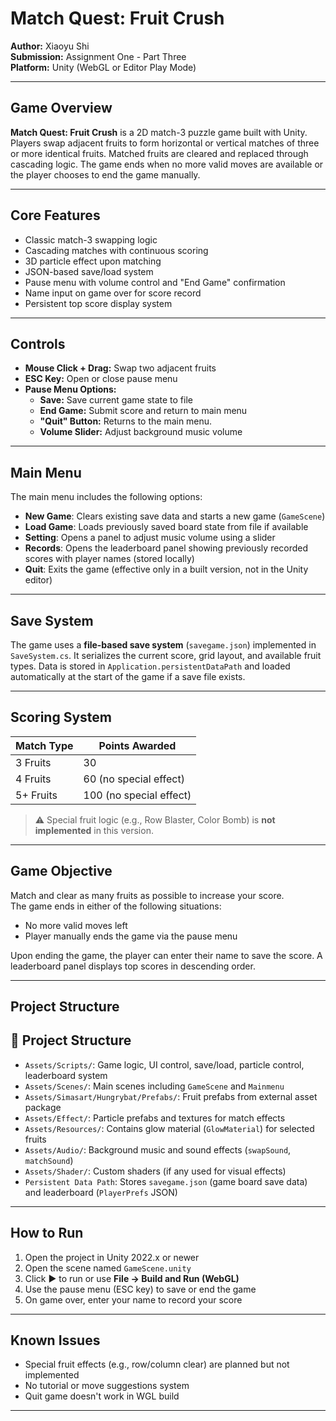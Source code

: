 # Match Quest: Fruit Crush

**Author:** Xiaoyu Shi  
**Submission:** Assignment One - Part Three  
**Platform:** Unity (WebGL or Editor Play Mode)

---

## Game Overview

**Match Quest: Fruit Crush** is a 2D match-3 puzzle game built with Unity. Players swap adjacent fruits to form horizontal or vertical matches of three or more identical fruits. Matched fruits are cleared and replaced through cascading logic. The game ends when no more valid moves are available or the player chooses to end the game manually.

---

## Core Features

- Classic match-3 swapping logic
- Cascading matches with continuous scoring
- 3D particle effect upon matching
- JSON-based save/load system
- Pause menu with volume control and "End Game" confirmation
- Name input on game over for score record
- Persistent top score display system

---

## Controls

- **Mouse Click + Drag:** Swap two adjacent fruits
- **ESC Key:** Open or close pause menu
- **Pause Menu Options:**
  - **Save:** Save current game state to file
  - **End Game:** Submit score and return to main menu
  - **"Quit" Button:** Returns to the main menu.
  - **Volume Slider:** Adjust background music volume

---

## Main Menu

The main menu includes the following options:

- **New Game**: Clears existing save data and starts a new game (`GameScene`)
- **Load Game**: Loads previously saved board state from file if available
- **Setting**: Opens a panel to adjust music volume using a slider
- **Records**: Opens the leaderboard panel showing previously recorded scores with player names (stored locally)
- **Quit**: Exits the game (effective only in a built version, not in the Unity editor)

---

## Save System

The game uses a **file-based save system** (`savegame.json`) implemented in `SaveSystem.cs`. It serializes the current score, grid layout, and available fruit types. Data is stored in `Application.persistentDataPath` and loaded automatically at the start of the game if a save file exists.

---

## Scoring System

| Match Type | Points Awarded |  
|------------|----------------|  
| 3 Fruits   | 30             |  
| 4 Fruits   | 60 (no special effect) |  
| 5+ Fruits  | 100 (no special effect) |

> ⚠️ Special fruit logic (e.g., Row Blaster, Color Bomb) is **not implemented** in this version.

---

## Game Objective

Match and clear as many fruits as possible to increase your score.  
The game ends in either of the following situations:
- No more valid moves left
- Player manually ends the game via the pause menu

Upon ending the game, the player can enter their name to save the score. A leaderboard panel displays top scores in descending order.

---

## Project Structure

## 📂 Project Structure

- `Assets/Scripts/`: Game logic, UI control, save/load, particle control, leaderboard system
- `Assets/Scenes/`: Main scenes including `GameScene` and `Mainmenu`
- `Assets/Simasart/Hungrybat/Prefabs/`: Fruit prefabs from external asset package
- `Assets/Effect/`: Particle prefabs and textures for match effects
- `Assets/Resources/`: Contains glow material (`GlowMaterial`) for selected fruits
- `Assets/Audio/`: Background music and sound effects (`swapSound`, `matchSound`)
- `Assets/Shader/`: Custom shaders (if any used for visual effects)
- `Persistent Data Path`: Stores `savegame.json` (game board save data) and leaderboard (`PlayerPrefs` JSON)

---

## How to Run

1. Open the project in Unity 2022.x or newer
2. Open the scene named `GameScene.unity`
3. Click ▶️ to run or use **File → Build and Run (WebGL)**
4. Use the pause menu (ESC key) to save or end the game
5. On game over, enter your name to record your score

---

## Known Issues

- Special fruit effects (e.g., row/column clear) are planned but not implemented
- No tutorial or move suggestions system
- Quit game doesn't work in WGL build

---

